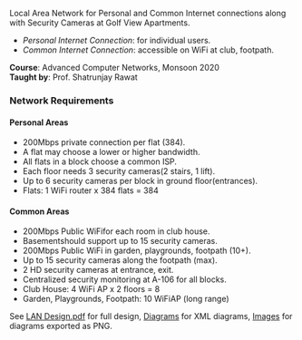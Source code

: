 Local Area Network for Personal and Common Internet connections along with
Security Cameras at Golf View Apartments.

- *Personal Internet Connection*: for individual users.
- *Common Internet Connection*: accessible on WiFi at club, footpath.

**Course**: Advanced Computer Networks, Monsoon 2020<br>
**Taught by**: Prof. Shatrunjay Rawat
<br>


### Network Requirements

#### Personal Areas

- 200Mbps private connection per flat (384).
- A flat may choose a lower or higher bandwidth.
- All flats in a block choose a common ISP.
- Each floor needs 3 security cameras(2 stairs, 1 lift).
- Up to 6 security cameras per block in ground floor(entrances).
- Flats: 1 WiFi router x 384 flats = 384


#### Common Areas

- 200Mbps Public WiFifor each room in club house.
- Basementshould support up to 15 security cameras.
- 200Mbps Public WiFi in garden, playgrounds, footpath (10+).
- Up to 15 security cameras along the footpath (max).
- 2 HD security cameras at entrance, exit.
- Centralized security monitoring at A-106 for all blocks.
- Club House: 4 WiFi AP x 2 floors = 8
- Garden, Playgrounds, Footpath: 10 WiFiAP (long range)

See [LAN Design.pdf] for full design, [Diagrams] for XML diagrams,
[Images] for diagrams exported as PNG.

[LAN Design.pdf]: LAN%20Design.pdf
[Diagrams]: Diagrams
[Images]: Images
